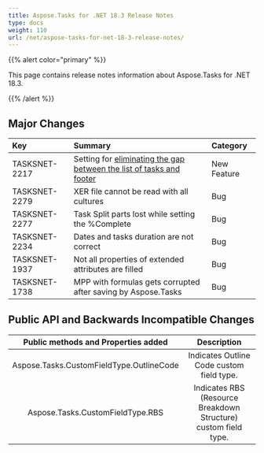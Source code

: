 ```yaml
---
title: Aspose.Tasks for .NET 18.3 Release Notes
type: docs
weight: 110
url: /net/aspose-tasks-for-net-18-3-release-notes/
---
```


{{% alert color="primary" %}} 

This page contains release notes information about Aspose.Tasks for .NET 18.3.

{{% /alert %}} 
## **Major Changes**

|**Key**|**Summary**|**Category**|
| :- | :- | :- |
|TASKSNET-2217|Setting for [eliminating the gap between the list of tasks and footer](/tasks/net/reduce-gap-between-tasks-list-and-footer/)|New Feature|
|TASKSNET-2279|XER file cannot be read with all cultures|Bug|
|TASKSNET-2277|Task Split parts lost while setting the %Complete|Bug|
|TASKSNET-2234|Dates and tasks duration are not correct|Bug|
|TASKSNET-1937|Not all properties of extended attributes are filled|Bug|
|TASKSNET-1738|MPP with formulas gets corrupted after saving by Aspose.Tasks|Bug|
## **Public API and Backwards Incompatible Changes**

|**Public methods and Properties added**|**Description**|
| :-: | :-: |
|Aspose.Tasks.CustomFieldType.OutlineCode|Indicates Outline Code custom field type.|
|Aspose.Tasks.CustomFieldType.RBS|Indicates RBS (Resource Breakdown Structure) custom field type.|

